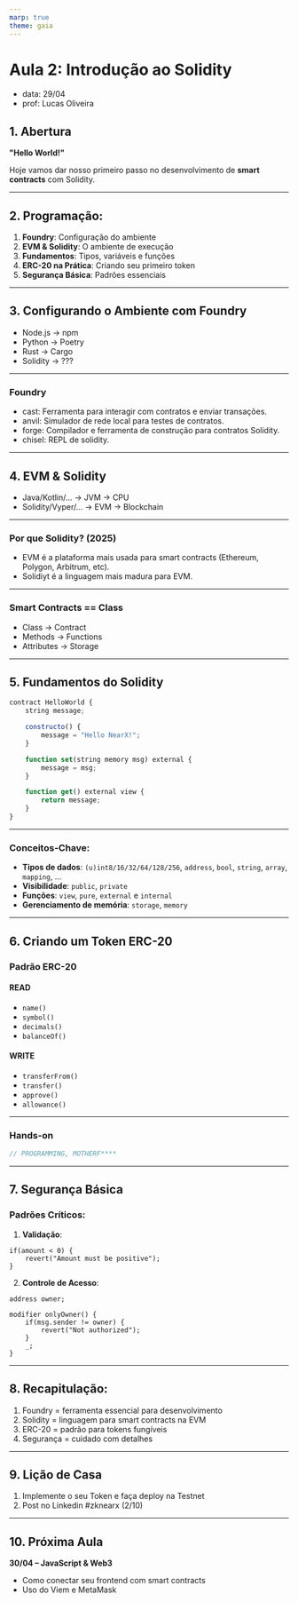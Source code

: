 ```yaml
---
marp: true
theme: gaia
---
```


# **Aula 2: Introdução ao Solidity**

- data: 29/04
- prof: Lucas Oliveira

## **1. Abertura**

**"Hello World!"**

Hoje vamos dar nosso primeiro passo no desenvolvimento de **smart contracts** com Solidity.

---

## **2. Programação:**

1. **Foundry**: Configuração do ambiente
2. **EVM & Solidity**: O ambiente de execução
3. **Fundamentos**: Tipos, variáveis e funções
4. **ERC-20 na Prática**: Criando seu primeiro token
5. **Segurança Básica**: Padrões essenciais

---

## **3. Configurando o Ambiente com Foundry**

- Node.js -> npm
- Python -> Poetry
- Rust -> Cargo
- Solidity -> ???

---

### Foundry

- cast: Ferramenta para interagir com contratos e enviar transações.
- anvil: Simulador de rede local para testes de contratos.
- forge: Compilador e ferramenta de construção para contratos Solidity.
- chisel: REPL de solidity.

---

## **4. EVM & Solidity**

- Java/Kotlin/... -> JVM -> CPU
- Solidity/Vyper/... -> EVM -> Blockchain

---

### **Por que Solidity? (2025)**

- EVM é a plataforma mais usada para smart contracts (Ethereum, Polygon, Arbitrum, etc).
- Solidiyt é a linguagem mais madura para EVM.

---

### **Smart Contracts == Class**

- Class -> Contract
- Methods -> Functions
- Attributes -> Storage

---

## **5. Fundamentos do Solidity**

```js
contract HelloWorld {
    string message;

    constructo() {
        message = "Hello NearX!";
    }

    function set(string memory msg) external {
        message = msg;
    }

    function get() external view {
        return message;
    }
}
```

---

### **Conceitos-Chave:**

- **Tipos de dados**: `(u)int8/16/32/64/128/256`, `address`, `bool`, `string`, `array`, `mapping`, ...
- **Visibilidade**: `public`, `private`
- **Funções**: `view`, `pure`, `external` e `internal`
- **Gerenciamento de memória**: `storage`, `memory`

---

## **6. Criando um Token ERC-20**

### **Padrão ERC-20**

#### READ

- `name()`
- `symbol()`
- `decimals()`
- `balanceOf()`

#### WRITE

- `transferFrom()`
- `transfer()`
- `approve()`
- `allowance()`

---

### **Hands-on**

```js
// PROGRAMMING, MOTHERF****
```

---

## **7. Segurança Básica**

### **Padrões Críticos:**

1. **Validação**:

```solidity
if(amount < 0) {
    revert("Amount must be positive");
}
```

2. **Controle de Acesso**:

```solidity
address owner;

modifier onlyOwner() {
    if(msg.sender != owner) {
        revert("Not authorized");
    }
    _;
}
```

---

## **8. Recapitulação:**

1. Foundry = ferramenta essencial para desenvolvimento
2. Solidity = linguagem para smart contracts na EVM
3. ERC-20 = padrão para tokens fungíveis
4. Segurança = cuidado com detalhes

---

## **9. Lição de Casa**

1. Implemente o seu Token e faça deploy na Testnet
2. Post no Linkedin #zknearx (2/10)

---

## **10. Próxima Aula**

**30/04 – JavaScript & Web3**

- Como conectar seu frontend com smart contracts
- Uso do Viem e MetaMask
